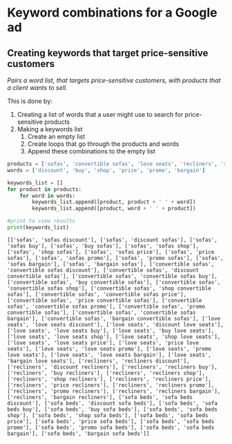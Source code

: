 # Keyword combinations for a Google ad
## Creating keywords that target price-sensitive customers
*Pairs a word list, that targets price-sensitive customers, with products that a client wants to sell.*

This is done by:
1. Creating a list of words that a user might use to search for price-sensitive products
2. Making a keywords list
    1. Create an empty list
    2. Create loops that go through the products and words
    3. Append these combinations to the empty list


```python
products = ['sofas', 'convertible sofas', 'love seats', 'recliners', 'sofa beds']
words = ['discount', 'buy', 'shop', 'price', 'promo', 'bargain']

keywords_list = []
for product in products:
    for word in words:
        keywords_list.append([product, product + ' ' + word])
        keywords_list.append([product, word + ' ' + product])

#print to view results
print(keywords_list)
```

    [['sofas', 'sofas discount'], ['sofas', 'discount sofas'], ['sofas', 'sofas buy'], ['sofas', 'buy sofas'], ['sofas', 'sofas shop'], ['sofas', 'shop sofas'], ['sofas', 'sofas price'], ['sofas', 'price sofas'], ['sofas', 'sofas promo'], ['sofas', 'promo sofas'], ['sofas', 'sofas bargain'], ['sofas', 'bargain sofas'], ['convertible sofas', 'convertible sofas discount'], ['convertible sofas', 'discount convertible sofas'], ['convertible sofas', 'convertible sofas buy'], ['convertible sofas', 'buy convertible sofas'], ['convertible sofas', 'convertible sofas shop'], ['convertible sofas', 'shop convertible sofas'], ['convertible sofas', 'convertible sofas price'], ['convertible sofas', 'price convertible sofas'], ['convertible sofas', 'convertible sofas promo'], ['convertible sofas', 'promo convertible sofas'], ['convertible sofas', 'convertible sofas bargain'], ['convertible sofas', 'bargain convertible sofas'], ['love seats', 'love seats discount'], ['love seats', 'discount love seats'], ['love seats', 'love seats buy'], ['love seats', 'buy love seats'], ['love seats', 'love seats shop'], ['love seats', 'shop love seats'], ['love seats', 'love seats price'], ['love seats', 'price love seats'], ['love seats', 'love seats promo'], ['love seats', 'promo love seats'], ['love seats', 'love seats bargain'], ['love seats', 'bargain love seats'], ['recliners', 'recliners discount'], ['recliners', 'discount recliners'], ['recliners', 'recliners buy'], ['recliners', 'buy recliners'], ['recliners', 'recliners shop'], ['recliners', 'shop recliners'], ['recliners', 'recliners price'], ['recliners', 'price recliners'], ['recliners', 'recliners promo'], ['recliners', 'promo recliners'], ['recliners', 'recliners bargain'], ['recliners', 'bargain recliners'], ['sofa beds', 'sofa beds discount'], ['sofa beds', 'discount sofa beds'], ['sofa beds', 'sofa beds buy'], ['sofa beds', 'buy sofa beds'], ['sofa beds', 'sofa beds shop'], ['sofa beds', 'shop sofa beds'], ['sofa beds', 'sofa beds price'], ['sofa beds', 'price sofa beds'], ['sofa beds', 'sofa beds promo'], ['sofa beds', 'promo sofa beds'], ['sofa beds', 'sofa beds bargain'], ['sofa beds', 'bargain sofa beds']]

